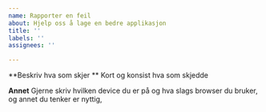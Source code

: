 ```yaml
---
name: Rapporter en feil
about: Hjelp oss å lage en bedre applikasjon
title: ''
labels: ''
assignees: ''

---
```


**Beskriv hva som skjer **
Kort og konsist hva som skjedde

**Annet**
Gjerne skriv hvilken device du er på og hva slags browser du bruker, og annet du tenker er nyttig,
